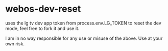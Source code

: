# webos-dev-reset
uses the lg tv dev app token from process.env.LG_TOKEN to reset the dev mode, feel free to fork it and use it.

I am in no way responsible for any use or misuse of the above. Use at your own risk.


